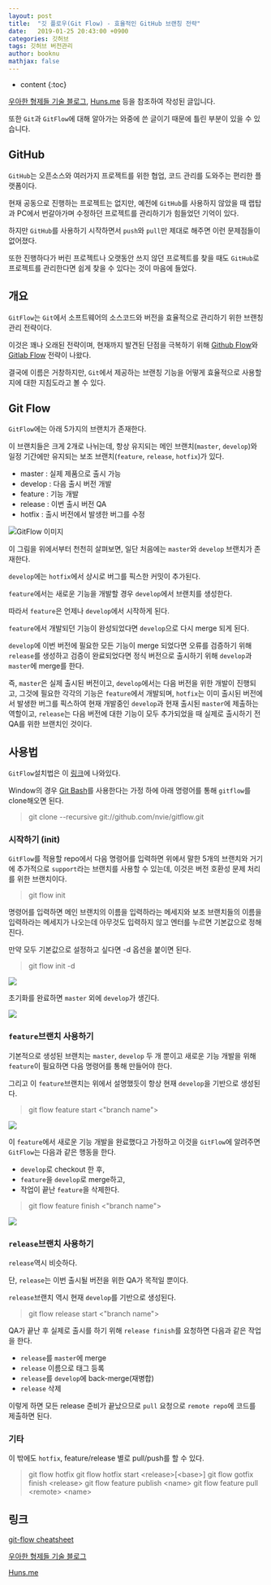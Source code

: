 ```yaml
---
layout: post
title:  "깃 플로우(Git Flow) - 효율적인 GitHub 브랜칭 전략"
date:   2019-01-25 20:43:00 +0900
categories: 깃허브
tags: 깃허브 버전관리
author: booknu
mathjax: false
---
```


* content
{:toc}

[우아한 형제들 기술 블로그](http://woowabros.github.io/experience/2017/10/30/baemin-mobile-git-branch-strategy.html), [Huns.me](http://huns.me/development/1131) 등을 참조하여 작성된 글입니다.

또한 `Git`과 `GitFlow`에 대해 알아가는 와중에 쓴 글이기 때문에 틀린 부분이 있을 수 있습니다.

## GitHub

`GitHub`는 오픈소스와 여러가지 프로젝트를 위한 협업, 코드 관리를 도와주는 편리한 플랫폼이다.

현재 공동으로 진행하는 프로젝트는 없지만, 예전에 `GitHub`를 사용하지 않았을 때 랩탑과 PC에서 번갈아가며 수정하던 프로젝트를 관리하기가 힘들었던 기억이 있다.

하지만 `GitHub`를 사용하기 시작하면서 `push`와 `pull`만 제대로 해주면 이런 문제점들이 없어졌다.

또한 진행하다가 버린 프로젝트나 오랫동안 쓰지 않던 프로젝트를 찾을 때도 `GitHub`로 프로젝트를 관리한다면 쉽게 찾을 수 있다는 것이 마음에 들었다.

## 개요

`GitFlow`는 `Git`에서 소프트웨어의 소스코드와 버전을 효율적으로 관리하기 위한 브랜칭 관리 전략이다.

이것은 꽤나 오래된 전략이며, 현재까지 발견된 단점을 극복하기 위해 [Github Flow](https://guides.github.com/introduction/flow/)와 [Gitlab Flow](https://about.gitlab.com/2014/09/29/gitlab-flow/) 전략이 나왔다.

결국에 이름은 거창하지만, `Git`에서 제공하는 브랜칭 기능을 어떻게 효율적으로 사용할지에 대한 지침도라고 볼 수 있다.

## Git Flow

`GitFlow`에는 아래 5가지의 브랜치가 존재한다.

이 브랜치들은 크게 2개로 나뉘는데, 항상 유지되는 메인 브랜치(`master`, `develop`)와 일정 기간에만 유지되는 보조 브랜치(`feature`, `release`, `hotfix`)가 있다.

- master : 실제 제품으로 출시 가능
- develop : 다음 출시 버전 개발
- feature : 기능 개발
- release : 이번 출시 버전 QA
- hotfix : 출시 버전에서 발생한 버그를 수정

![GitFlow 이미지]({{site.url}}/img/190125_GitFlow/git-flow_overall_graph.png)

이 그림을 위에서부터 천천히 살펴보면, 일단 처음에는 `master`와 `develop` 브랜치가 존재한다.

`develop`에는 `hotfix`에서 상시로 버그를 픽스한 커밋이 추가된다.

`feature`에서는 새로운 기능을 개발할 경우 `develop`에서 브랜치를 생성한다.

따라서 `feature`은 언제나 `develop`에서 시작하게 된다.

`feature`에서 개발되던 기능이 완성되었다면 `develop`으로 다시 merge 되게 된다.

`develop`에 이번 버전에 필요한 모든 기능이 merge 되었다면 오류를 검증하기 위해 `release`를 생성하고 검증이 완료되었다면 정식 버전으로 출시하기 위해 `develop`과 `master`에 merge를 한다.


즉, `master`은 실제 출시된 버전이고, `develop`에서는 다음 버전을 위한 개발이 진행되고, 그것에 필요한 각각의 기능은 `feature`에서 개발되며, `hotfix`는 이미 출시된 버전에서 발생한 버그를 픽스하여 현재 개발중인 `develop`과 현재 출시된 `master`에 제출하는 역할이고, `release`는 다음 버전에 대한 기능이 모두 추가되었을 때 실제로 출시하기 전 QA를 위한 브랜치인 것이다.

## 사용법

`GitFlow`설치법은 이 [링크](https://github.com/nvie/gitflow/wiki/Installation)에 나와있다.

Window의 경우 [Git Bash](https://git-scm.com/downloads)를 사용한다는 가정 하에 아래 명령어를 통해 `gitflow`를 clone해오면 된다.

> git clone --recursive git://github.com/nvie/gitflow.git

### 시작하기 (init)

`GitFlow`를 적용할 repo에서 다음 명령어를 입력하면 위에서 말한 5개의 브랜치와 거기에 추가적으로 `support`라는 브랜치를 사용할 수 있는데, 이것은 버전 호환성 문제 처리를 위한 브랜치이다.

> git flow init

명령어를 입력하면 메인 브랜치의 이름을 입력하라는 메세지와 보조 브랜치들의 이름을 입력하라는 메세지가 나오는데 아무것도 입력하지 않고 엔터를 누르면 기본값으로 정해진다.

만약 모두 기본값으로 설정하고 싶다면 -d 옵션을 붙이면 된다.
> git flow init -d

![]({{site.url}}/img/190125_GitFlow/git-flow-init.png)

초기화를 완료하면 `master` 외에 `develop`가 생긴다.

![]({{site.url}}/img/190125_GitFlow/git-init-branch.png)

### `feature`브랜치 사용하기

기본적으로 생성된 브랜치는 `master`, `develop` 두 개 뿐이고 새로운 기능 개발을 위해 `feature`이 필요하면 다음 명령어를 통해 만들어야 한다.

그리고 이 `feature`브랜치는 위에서 설명했듯이 항상 현재 `develop`을 기반으로 생성된다.

> git flow feature start &lt;"branch name"&gt;

![]({{site.url}}/img/190125_GitFlow/git-create-feature.png)

이 `feature`에서 새로운 기능 개발을 완료했다고 가정하고 이것을 `GitFlow`에 알려주면 `GitFlow`는 다음과 같은 행동을 한다.

- `develop`로 checkout 한 후,
- `feature`을 `develop`로 merge하고,
- 작업이 끝난 `feature`을 삭제한다.

> git flow feature finish &lt;"branch name"&gt;

![]({{site.url}}/img/190125_GitFlow/git-create-feature.png)

### `release`브랜치 사용하기

`release`역시 비슷하다.

단, `release`는 이번 출시될 버전을 위한 QA가 목적일 뿐이다.

`release`브랜치 역시 현재 `develop`를 기반으로 생성된다.

> git flow release start &lt;"branch name"&gt;

QA가 끝난 후 실제로 출시를 하기 위해 `release finish`를 요청하면 다음과 같은 작업을 한다.

- `release`를 `master`에 merge
- `release` 이름으로 태그 등록
- `release`를 `develop`에 back-merge(재병합)
- `release` 삭제

이렇게 하면 모든 release 준비가 끝났으므로 `pull` 요청으로 `remote repo`에 코드를 제출하면 된다.

### 기타
이 밖에도 `hotfix`, feature/release 별로 pull/push를 할 수 있다.

> git flow hotfix
> git flow hotfix start &lt;release&gt;[&lt;base&gt;]
> git flow gotfix finish &lt;release&gt;
> git flow feature publish &lt;name&gt;
> git flow feature pull &lt;remote&gt; &lt;name&gt;

## 링크
[git-flow cheatsheet](https://danielkummer.github.io/git-flow-cheatsheet/index.ko_KR.html)

[우아한 형제들 기술 블로그](http://woowabros.github.io/experience/2017/10/30/baemin-mobile-git-branch-strategy.html)

[Huns.me](http://huns.me/development/1131)



